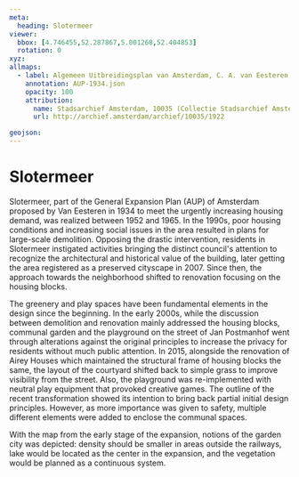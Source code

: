 ```yaml
---
meta:
  heading: Slotermeer
viewer:
  bbox: [4.746455,52.287867,5.001268,52.404853]
  rotation: 0
xyz:
allmaps:
  - label: Algemeen Uitbreidingsplan van Amsterdam, C. A. van Eesteren, Scale 1:12,500. (1934)
    annotation: AUP-1934.json
    opacity: 100
    attribution:
      name: Stadsarchief Amsterdam, 10035 (Collectie Stadsarchief Amsterdam; kaarten van geheel Amsterdam), folder 1922
      url: http://archief.amsterdam/archief/10035/1922

geojson:
---
```

# Slotermeer
Slotermeer, part of the General Expansion Plan (AUP) of Amsterdam proposed by Van Eesteren in 1934 to meet the urgently increasing housing demand, was realized between 1952 and 1965. In the 1990s, poor housing conditions and increasing social issues in the area resulted in plans for large-scale demolition. Opposing the drastic intervention, residents in Slotermeer instigated activities bringing the distinct council's attention to recognize the architectural and historical value of the building, later getting the area registered as a preserved cityscape in 2007. Since then, the approach towards the neighborhood shifted to renovation focusing on the housing blocks.

The greenery and play spaces have been fundamental elements in the design since the beginning. In the early 2000s, while the discussion between demolition and renovation mainly addressed the housing blocks, communal garden and the playground on the street of Jan Postmanhof went through alterations against the original principles to increase the privacy for residents without much public attention. In 2015, alongside the renovation of Airey Houses which maintained the structural frame of housing blocks the same, the layout of the courtyard shifted back to simple grass to improve visibility from the street. Also, the playground was re-implemented with neutral play equipment that provoked creative games. The outline of the recent transformation showed its intention to bring back partial initial design principles. However, as more importance was given to safety, multiple different elements were added to enclose the communal spaces.

With the map from the early stage of the expansion, notions of the garden city was depicted: density should be smaller in areas outside the railways, lake would be located as the center in the expansion, and the vegetation would be planned as a continuous system.